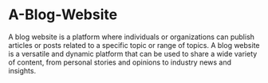 # A-Blog-Website
A blog website is a platform where individuals or organizations can publish articles or posts related to a specific topic or range of topics. A blog website is a versatile and dynamic platform that can be used to share a wide variety of content, from personal stories and opinions to industry news and insights.
